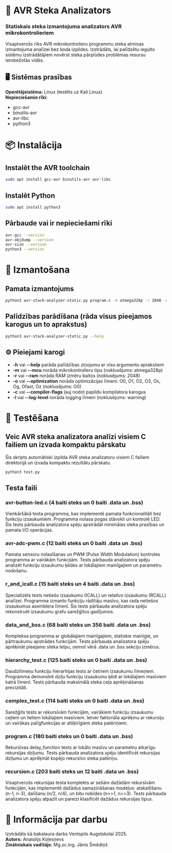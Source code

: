 # 📑 AVR Steka Analizators
### Statiskais steka izmantojuma analizators AVR mikrokontrolieriem
Visaptverošs rīks AVR mikrokontrolieru programmu steka atmiņas izmantojuma analīzei bez koda izpildes. Izstrādāts, lai palīdzētu iegulto sistēmu izstrādātājiem novērst steka pārplūdes problēmas resursu ierobežotās vidēs.

## 🖥️ Sistēmas prasības
**Operētājsistēma:** Linux (testēts uz Kali Linux)  
**Nepieciešamie rīki:**
* gcc-avr
* binutils-avr
* avr-libc
* python3


# 📦 Instalācija

## Instalēt the AVR toolchain
```bash
sudo apt install gcc-avr binutils-avr avr-libc
```

## Instalēt Python
```bash
sudo apt install python3
```

## Pārbaude vai ir nepieciešami rīki
```bash
avr-gcc --version
avr-objdump --version
avr-size --version
python3 --version
```


# 🚀 Izmantošana

## Pamata izmantojums
```bash
python3 avr-stack-analyzer-static.py program.c -m atmega328p -r 2048 -o O0
```

## Palīdzības parādīšana (rāda visus pieejamos karogus un to aprakstus)
```bash
python3 avr-stack-analyzer-static.py --help
```

## ⚙️ Pieiejami karogi
* **-h** vai **--help** parāda palīdzības ziņojumu ar visu argumentu aprakstiem
* **-m** vai **--mcu** norāda mikrokontrolleru tipu (noklusējums: atmega328p)
* **-r** vai **--ram** norāda RAM izmēru baitos (noklusējums: 2048)
* **-o** vai **--optimization** norāda optimizācijas līmeni: O0, O1, O2, O3, Os, Og, Ofast, Oz (noklusējums: O0)
* **-c** vai **--compiler-flags** ļauj nodot papildu kompilatora karogus
* **-l** vai **--log-level** norāda logging līmeni (noklusējums: warning)


# 🧪 Testēšana

## Veic AVR steka analizatora analīzi visiem C failiem un izvada kompaktu pārskatu
Šis skripts automātiski izpilda AVR steka analizatoru visiem C failiem direktorijā un izvada kompaktu rezultātu pārskatu.
```bash
python3 test.py
```

## Testa faili

### **avr-button-led.c** (4 baiti steks un 0 baiti .data un .bss)
Vienkāršākā testa programma, kas implementē pamata funkcionalitāti bez funkciju izsaukumiem. Programma nolasa pogas stāvokli un kontrolē LED. Šis tests pārbauda analizatora spēju apstrādāt minimālas steka prasības un pamata I/O operācijas.

### **avr-adc-pwm.c** (12 baiti steks un 0 baiti .data un .bss)
Pamata sensoru nolasīšanas un PWM (Pulse Width Modulation) kontroles programma ar vairākām funkcijām. Tests pārbauda analizatora spēju analizēt funkciju izsaukumu ķēdes ar lokālajiem mainīgajiem un parametru nodošanu.

### **r_and_icall.c** (15 baiti steks un 4 baiti .data un .bss)
Specializēts tests netiešo izsaukumu (ICALL) un relatīvo izsaukumu (RCALL) analīzei. Programma izmanto funkciju rādītāju masīvu, kas rada netiešos izsaukumus asemblera līmenī. Šis tests pārbauda analizatora spēju rekonstruēt izsaukumu grafu sarežģītos gadījumos.

### **data_and_bss.c** (68 baiti steks un 356 baiti .data un .bss)
Kompleksa programma ar globālajiem mainīgajiem, statiskie mainīgie, un pārtraukumu apstrādes funkcijām. Tests pārbauda analizatora spēju aprēķināt pieejamo steka telpu, ņemot vērā .data un .bss sekciju izmērus.

### **hierarchy_test.c** (125 baiti steks un 0 baiti .data un .bss)
Daudzlīmeņu funkciju hierarhijas tests ar četriem izsaukumu līmeņiem. Programma demonstrē dziļu funkciju izsaukumu ķēdi ar lokālajiem masīviem katrā līmenī. Tests pārbauda maksimālā steka ceļa aprēķināšanas precizitāti.

### **complex_test.c** (114 baiti steks un 0 baiti .data un .bss)
Sarežģīts tests ar rekursīvām funkcijām, vairākiem funkciju izsaukumu ceļiem un lieliem lokālajiem masīviem. Ietver faktoriāla aprēķinu ar rekursiju un vairākas palīgfunkcijas ar atšķirīgiem steka patēriņiem.

### **program.c** (180 baiti steks un 0 baiti .data un .bss)
Rekursīvas delay_function tests ar lokālo masīvu un parametru atkarīgu rekursijas dziļumu. Tests pārbauda analizatora spēju identificēt rekursijas dziļumu un aprēķināt kopējo rekursīvo steka patēriņu.

### **recursion.c** (203 baiti steks un 12 baiti .data un .bss)
Visaptverošs rekursijas testa komplekts ar sešām dažādām rekursīvām funkcijām, kas implementē dažādus samazināšanas modeļus: atskaitīšanu (n-1, n-3), dalīšanu (n/2, n/4), un bitu nobīdes (n>>1, n>>3). Tests pārbauda analizatora spēju atpazīt un pareizi klasificēt dažādus rekursijas tipus.


# 📄 Informācija par darbu
Izstrādāts kā bakalaura darbs Ventspils Augstskolai 2025.  
**Autors:** Anatolijs Koļesņevs  
**Zinātniskais vadītājs:** Mg.sc.ing. Jānis Šmēdiņš  
